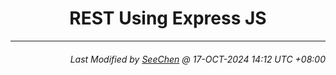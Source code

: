 <div align=center>

# REST Using Express JS
<!-- 
[Summary](#1-summary)</br>
[Environment Setup](#2-environment-setup)</br>
[Dataset Setup](#3-dataset-setup)</br>
[Model Training](#4-model-training)</br>
[Result](#5-result)</br>
[Running the Training Process](#6-running-the-training-process) -->

</div>

<!--
## 1. Summary
This task involved identifying and tracking a staff member wearing a nametag using [video](sample.mp4) footage from a 3D sensor. The goal was to determine which frames contained the staff member and locate their coordinates when present. I selected the YOLO (You Only Look Once) model for this task because of its fast object detection capabilities.

<!--
## 2. Environment Setup
|CATEGORY|DETAILS|
|---:|:---:|
|Platform|Windows 11|
|Base Model|YOLO (You Only Look Once)|
|Python|3.11|
|Environment|Conda environment|
|RAM|16 GB|
|Graphics Card|RTX 3050|
|Additional|CUDA 12.6|

### Environmental Documents
> 1. [environment.yml](./environment.yml)
> 2. [requirements.txt](./requirements.txt)

## 3. Dataset Setup
The dataset is split 80/20, with 80 percent of the images used for the training dataset and 20 percent for the validation dataset. All training in this project follows this split ratio.

The dataset is structured as follows for all training:
```
dataset
├── train
│   ├── images
│   └── labels
└── valid
    ├── images
    └── labels
```


All data is configured for training as specified in the [data.yml](./data.yaml) file.

## 4. Model Training
Regarding the training approach, I am using a self-iterative training method. This approach involves multiple iterations of model training and refinement based on progressively extracted data from previous outcomes.

Self-iteration refers to a process where the model continuously uses its own outputs as new training data in subsequent training rounds. After each round, the model’s predictions are used to adjust the training data, either by adding newly predicted labels or refining the data. The model then retrains with the updated data, iterating this process. Over time, the model improves by learning from its own results, essentially "bootstrapping" its knowledge. This method is a form of semi-supervised learning, starting with a small labeled dataset and gradually expanding the training set by using the model’s predictions on unlabeled data to enhance its performance.

### 4.1 Initial Training
First of all, I randomly selected 370 pictures from a total of 1370 frames, and then annotated the nametags, person, and staff. The initial training aimed to establish a baseline for object detection.

### 4.2 First Detection and Refinement
After the initial model training, the model was used to detect objects in the video frames. Based on the detection results, I extracted a set of images that were either correctly or incorrectly detected and re-annotated them to correct the labels.

After that, similar to the first step, I randomly sampled 100 images for training.

### 4.3 Subsequent Iterative Training
The second round of training used the refined dataset generated from the first detection. Each subsequent round of training used a refined dataset generated from the previous round's detection results. 

This iterative process of training, detecting, and refining continued through several rounds, with each iteration aimed at enhancing the model’s ability to accurately detect the objects of interest.

## 5. Result
The performance of the model was evaluated using a variety of metrics and visualizations, providing insight into both its accuracy and areas for improvement. Below is a breakdown of the key results:

### 5.1 Directory Structure
The results from the training process are organized as follows:
```
train_model
├── F1_curve.png
├── PR_curve.png
├── P_curve.png
├── R_curve.png
├── args.yaml
├── confusion_matrix.png
├── confusion_matrix_normalized.png
├── labels.jpg
├── labels_correlogram.jpg
├── results.csv
├── results.png
├── train_batch0.jpg
├── train_batch1.jpg
├── train_batch2.jpg
├── val_batch0_labels.jpg
├── val_batch0_pred.jpg
├── val_batch1_labels.jpg
├── val_batch1_pred.jpg
├── val_batch2_labels.jpg
├── val_batch2_pred.jpg
└── weights
    ├── best.onnx
    ├── best.pt
    └── last.pt
```

### 5.2 Precision, Recall, and F1 Scores
The [F1 score curve](./v3/runs/detect/train_model/F1_curve.png) shows the harmonic mean of precision and recall across different confidence thresholds. This curve highlights how the balance between precision and recall changes and helps identify the optimal operating threshold.

The [Precision-Recall curve](./v3/runs/detect/train_model/PR_curve.png) further illustrates the trade-off between precision and recall. As precision increases, recall tends to decrease, and vice versa.

The [P curve](./v3/runs/detect/train_model/P_curve.png) displays precision across various confidence levels, while the [R curve](./v3/runs/detect/train_model/R_curve.png) illustrates how recall changes with confidence.

### 5.3 Confusion Matrix
The [confusion matrix](./v3/runs/detect/train_model/confusion_matrix.png) provides a visualization of true positives, true negatives, false positives, and false negatives. 

The [normalized version](./v3/runs/detect/train_model/confusion_matrix_normalized.png) gives a clearer picture of classification performance, particularly when dealing with imbalanced data.

It shows the proportion of correct predictions relative to the total number of instances for each class.

### 5.4 Label Analysis
The [labels.jpg](./v3/runs/detect/train_model/labels.jpg) and [labels_correlogram.jpg](./v3/runs/detect/train_model/labels_correlogram.jpg) files provide insights into the distribution and correlation of the labels within the dataset. These visualizations help to understand if there are any patterns or correlations in the training data that could affect the model's performance.

### 5.5 Training Process Visualization
During training, batch-level performance is visualized in the [train_batch0.jpg](./v3/runs/detect/train_model/train_batch0.jpg), [train_batch1.jpg](./v3/runs/detect/train_model/train_batch1.jpg), and [train_batch2.jpg](./v3/runs/detect/train_model/train_batch2.jpg) files. These show a snapshot of the model's predictions on the training data. Similar visualizations for the validation data are provided in the ***val_batchX_labels.jpg*** and ***val_batchX_pred.jpg*** files, showing both the ground truth and predicted results for the validation batches.

### 5.6 Model Weights
The final model weights are saved in the [weights](./v3/runs/detect/train_model/weights/) directory, with different versions representing various stages of training. The file [best.pt](./v3/runs/detect/train_model/weights/best.pt) contains the best-performing model in PyTorch format, [last.pt](./v3/runs/detect/train_model/weights/last.pt) represents the final model from the last epoch, and [best.onnx](./v3/runs/detect/train_model/weights/best.onnx) provides an ONNX version of the best model for deployment or integration into other systems.

### 5.7 Overall Performance and Metrics
The [results.csv](./v3/runs/detect/train_model/results.csv) file provides detailed numerical metrics for each training epoch, including precision, recall, and mAP (mean Average Precision). 

The [results.png](./v3/runs/detect/train_model/results.png) image provides a visual summary of the overall training process, showcasing how the model's performance evolved over time, particularly with respect to key metrics like loss, precision, and recall.


## 6. Running the Training Process
### 6.1 Environment Setup and Dependencies
`conda create --name <env> --file requirements.txt`

### 6.2 Code Overview
The complete codebase for this training is available in [Code.py](./Code.py).

#### 6.2.1 Key Functions
`train()`
> Starts the training process for the model.
    
`detect_video()`
> Runs object detection on the [sample video](./sample.mp4).

`detect_all_frame()`
> Detects objects in every frame of the video.

`devide_data()`
> Splits the dataset to [train](./dataset/train/) and [validation](./dataset/valid/) subsets.
-->
---
<div align="right">

###### *Last Modified by [SeeChen](https://github.com/SeeChen/) @ 17-OCT-2024 14:12 UTC +08:00*
</div>